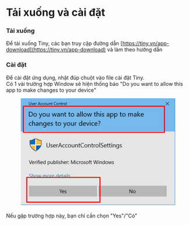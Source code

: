 # Tải xuống và cài đặt

### Tải xuống

Để tải xuống Tiny, các bạn truy cập đường dẫn [https://tiny.vn/app-download](https://tiny.vn/app-download) và làm theo hướng dẫn

### Cài đặt

Để cài đặt ứng dụng, nhật đúp chuột vào file cài đặt Tiny.\
Có 1 vài trường hợp Window sẽ hiện thống báo "Do you want to allow this app to make changes to your device"

<figure><img src="../.gitbook/assets/image (131).png" alt=""><figcaption></figcaption></figure>

Nếu gặp trường hợp này, bạn chỉ cần chọn "Yes"/"Có"

